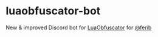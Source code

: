 # luaobfuscator-bot

New & improved Discord bot for <a href="https://luaobfuscator.com/">LuaObfuscator</a> for [@ferib](https://github.com/ferib)
